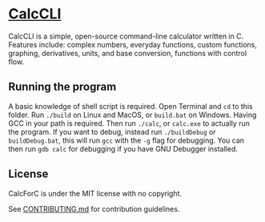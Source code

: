 # [CalcCLI](https://github.com/Unfit-Donkey/CalcCLI)
CalcCLI is a simple, open-source command-line calculator written in C.
Features include: complex numbers, everyday functions, custom functions, graphing, derivatives, units, and base conversion, functions with control flow.

## Running the program
A basic knowledge of shell script is required.
Open Terminal and `cd` to this folder. Run `./build` on Linux and MacOS, or `build.bat` on Windows. Having GCC in your path is required. Then run `./calc`, or `calc.exe` to actually run the program.
If you want to debug, instead run `./buildDebug` or `buildDebug.bat`, this will run `gcc` with the `-g` flag for debugging. You can then run `gdb calc` for debugging if you have GNU Debugger installed.

## License
CalcForC is under the MIT license with no copyright.

See [CONTRIBUTING.md](CONTRIBUTING.md) for contribution guidelines.


